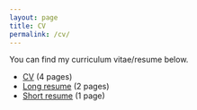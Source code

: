 ```yaml
---
layout: page
title: CV
permalink: /cv/
---
```


You can find my curriculum vitae/resume below.
<ul>
	<li><a href="cv_cbkarki.pdf">CV</a> (4 pages)</li>
	<li><a href="cv_cbkarki.pdf">Long resume</a> (2 pages)</li>
	<li><a href="short_cv.pdf">Short resume</a> (1 page)</li>
</ul>
